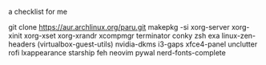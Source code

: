 a checklist for me

git clone https://aur.archlinux.org/paru.git
makepkg -si
xorg-server xorg-xinit xorg-xset xorg-xrandr xcompmgr terminator conky zsh exa linux-zen-headers (virtualbox-guest-utils) nvidia-dkms i3-gaps xfce4-panel 
unclutter rofi lxappearance starship feh neovim pywal nerd-fonts-complete 


